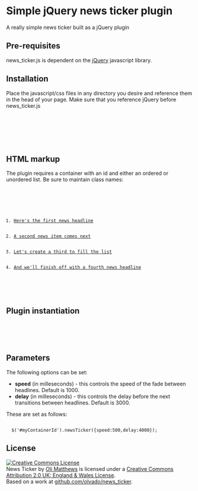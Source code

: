 Simple jQuery news ticker plugin
================================

A really simple news ticker built as a jQuery plugin

Pre-requisites
------------
news_ticker.js is dependent on the [jQuery](http://www.jquery.com) javascript library.

Installation
------------
Place the javascript/css files in any directory you desire and reference them in the head of your page. Make sure that you reference jQuery before news_ticker.js

<pre>
<link rel="stylesheet" type="text/css" href="news_ticker.css" />
<script type="text/javascript" src="http://ajax.googleapis.com/ajax/libs/jquery/1.3.2/jquery.min.js"></script>
<script type="text/javascript" src="news_ticker.js"></script>
</pre>

HTML markup
-----------
The plugin requires a container with an id and either an ordered or unordered list. Be sure to maintain class names:

<pre><code>
<div id="myContainerId">
  <ol class="ticker-list">
    <li class="item"><a href="#">Here's the first news headline</a></li>
    <li class="item"><a href="#">A second news item comes next</a></li>
    <li class="item"><a href="#">Let's create a third to fill the list</a></li>
    <li class="item"><a href="#">And we'll finish off with a fourth news headline</a></li>
  </ol>
</div>
</code></pre>

Plugin instantiation
--------------------
<pre><code>
  <script type="text/javascript">
    jQuery(function($){
      $('#myContainerId').newsTicker();
    });
  </script>
</code></pre>

Parameters
----------
The following options can be set:

* **speed** (in milleseconds) - this controls the speed of the fade between headlines. Default is 1000.
* **delay** (in milleseconds) - this controls the delay before the next transitions between headlines. Default is 3000.

These are set as follows:

<pre><code>
  $('#myContainerId').newsTicker({speed:500,delay:4000});
</code></pre>

License
--------
<a rel="license" href="http://creativecommons.org/licenses/by/2.0/uk/"><img alt="Creative Commons License" style="border-width:0" src="http://i.creativecommons.org/l/by/2.0/uk/80x15.png" /></a><br /><span xmlns:dc="http://purl.org/dc/elements/1.1/" property="dc:title">News Ticker</span> by <a xmlns:cc="http://creativecommons.org/ns#" href="http://olvado.com" property="cc:attributionName" rel="cc:attributionURL">Oli Matthews</a> is licensed under a <a rel="license" href="http://creativecommons.org/licenses/by/2.0/uk/">Creative Commons Attribution 2.0 UK: England &amp; Wales License</a>.<br />Based on a work at <a xmlns:dc="http://purl.org/dc/elements/1.1/" href="http://github.com/olvado/news_ticker" rel="dc:source">github.com/olvado/news_ticker</a>.

